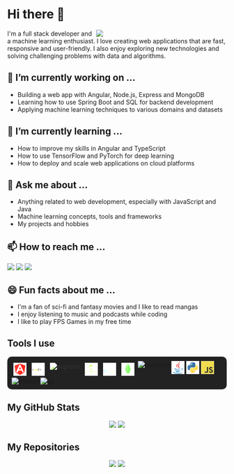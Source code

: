 
<!--
# Hi there 👋

🔭 I’m looking to collaborate on open source projects <br />
🤝 I’m looking for new opportunities and open for any feedback <br />
🌱 I’m currently improving my skill on Backend, Frontend Frameworks and DSA <br />



**TarunUM/TarunUM** is a ✨ _special_ ✨ repository because its `README.md` (this file) appears on your GitHub profile.

Here are some ideas to get you started:

- 🔭 I’m currently working on ...
- 🌱 I’m currently learning ...
- 👯 I’m looking to collaborate on ...
- 🤔 I’m looking for help with ...
- 💬 Ask me about ...
- 📫 How to reach me: ...
- 😄 Pronouns: ...
- ⚡ Fun fact: ...
-->




# Hi there 👋

<img src="https://media3.giphy.com/media/ZAGE7xXDkUtSVFIV4l/giphy.webp?cid=6c09b95267fbe9369dc9bae42a589a1ea3c57342a13380ae&rid=giphy.webp&ct=g" width="300" align="right">

I'm a full stack developer and a machine learning enthusiast. I love creating web applications that are fast, responsive and user-friendly. I also enjoy exploring new technologies and solving challenging problems with data and algorithms.

## 🔭 I’m currently working on ...

- Building a web app with Angular, Node.js, Express and MongoDB
- Learning how to use Spring Boot and SQL for backend development
- Applying machine learning techniques to various domains and datasets

## 🌱 I’m currently learning ...

- How to improve my skills in Angular and TypeScript
- How to use TensorFlow and PyTorch for deep learning
- How to deploy and scale web applications on cloud platforms

## 💬 Ask me about ...

- Anything related to web development, especially with JavaScript and Java
- Machine learning concepts, tools and frameworks
- My projects and hobbies

## 📫 How to reach me ...

<a href="mailto:tarun.8792@gmail.com"><img src="https://img.icons8.com/color/48/000000/gmail-new.png" width="40"/></a>
<a href="https://www.linkedin.com/mwlite/in/tarunmosalagi"><img src="https://img.icons8.com/color/48/000000/linkedin.png" width="40"/></a>
<a href="https://twitter.com/tarun00240781?t=toafDqiDpXigWDLBcBcVdw&s=09"><img src="https://img.icons8.com/color/48/000000/twitter.png" width="40"/></a>

## 😄 Fun facts about me ...

- I'm a fan of sci-fi and fantasy movies and I like to read mangas 
- I enjoy listening to music and podcasts while coding
- I like to play FPS Games in my free time


## Tools I use


<p align="left" style="background-color: #222222; padding: 10px; border-radius: 10px;">
  <img src="https://raw.githubusercontent.com/devicons/devicon/master/icons/angularjs/angularjs-original.svg" alt="angular" width="30" height="30" style="vertical-align:top; margin:4px; filter: brightness(200%);">
  <img src="https://raw.githubusercontent.com/devicons/devicon/master/icons/nodejs/nodejs-original-wordmark.svg" alt="nodejs" width="30" height="30" style="vertical-align:top; margin:4px; filter: brightness(200%);">
  <img src="https://raw.githubusercontent.com/simple-icons/simple-icons/develop/icons/express.svg" alt="express" width="30" height="30" style="vertical-align:top; margin:4px; filter: brightness(200%);">
  <img src="https://raw.githubusercontent.com/devicons/devicon/master/icons/spring/spring-original-wordmark.svg" alt="spring" width="30" height="30" style="vertical-align:top; margin:4px; filter: brightness(200%);">
  <img src="https://raw.githubusercontent.com/devicons/devicon/master/icons/mysql/mysql-original-wordmark.svg" alt="sql" width="30" height="30" style="vertical-align:top; margin:4px; filter: brightness(200%);">
  <img src="https://raw.githubusercontent.com/devicons/devicon/master/icons/mongodb/mongodb-original.svg" alt="mongodb" width="30" height="30" style="vertical-align:top; margin:4px; filter: brightness(200%);">
  <img src="https://raw.githubusercontent.com/simple-icons/simple-icons/develop/icons/postman.svg" alt=postman width=30 height=30 style=vertical-align:top; margin:4px; filter:brightness(200%);>
  <img src=https://raw.githubusercontent.com/devicons/devicon/master/icons/java/java-original.svg alt=java width=30 height=30 style=vertical-align:top; margin:4px; filter:brightness(200%);>
  <img src=https://raw.githubusercontent.com/devicons/devicon/master/icons/python/python-original.svg alt=python width=30 height=30 style=vertical-align:top; margin:4px; filter:brightness(200%);>
  <img src=https://raw.githubusercontent.com/devicons/devicon/master/icons/javascript/javascript-original.svg alt=javascript width=30 height=30 style=vertical-align:top; margin:4px; filter:brightness(200%);>
  <img src=https://raw.githubusercontent.com/simple-icons/simple-icons/develop/icons/docker.svg alt=docker width=30 height=30 style=vertical-align:top; margin:4px; filter:brightness(200%);>
  <img src=https://raw.githubusercontent.com/simple-icons/simple-icons/develop/icons/git.svg alt=git width=30 height=30 style=vertical-align:top; margin:4px; filter:brightness(200%);>
</p>



## My GitHub Stats

<p align = "center">
  <img src = "https://github-readme-stats.vercel.app/api?username=TarunUM&show_icons=true&theme=radical&line_height=27">
  <img src = "https://github-readme-stats.vercel.app/api/top-langs/?username=TarunUM&hide=css,html&theme=tokyonight">
</p>

## My Repositories

<p align = "center">
  <a href = "https://github.com/TarunUM/NodeJsPractice"><img src = "https://github-readme-stats.vercel.app/api/pin/?username=TarunUM&repo=NodeJsPractice&show_owner=true"></a>
  <a href = "https://github.com/TarunUM/Machine_learning"><img src = "https://github-readme-stats.vercel.app/api/pin/?username=TarunUM&repo=Machine_learning&show_owner=true"></a>
</p>
